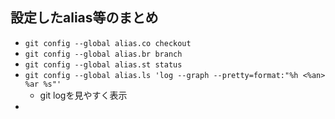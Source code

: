 ## 設定したalias等のまとめ

- `git config --global alias.co checkout`
- `git config --global alias.br branch`
- `git config --global alias.st status`
- `git config --global alias.ls 'log --graph --pretty=format:"%h <%an> %ar %s"'`
  - git logを見やすく表示
- 
